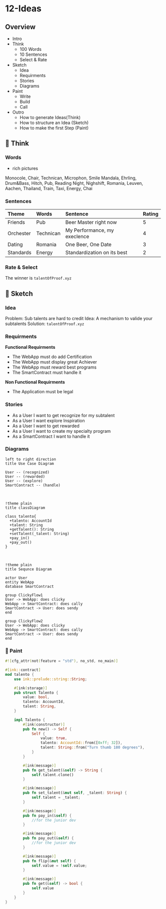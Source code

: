 # 12-Ideas

## Overview

- Intro
- Think
  - 100 Words
  - 10 Sentences
  - Select & Rate
- Sketch
  - Idea
  - Requirments
  - Stories
  - Diagrams
- Paint
  - Write
  - Build
  - Call
- Outro
  - How to generate Ideas(Think)
  - How to structure an Idea (Sketch)
  - How to make the first Step (Paint)
  

## :brain: Think

### Words
- rich pictures

Monocole, Chair, Technican, Microphon, Smile
Mandala, Ehrling, Drum&Bass, Hitch, Pub,
Reading Night, Nighshift, Romania, Leuven, Aachen,
Thailand, Train, Taxi, Energy, Chai

### Sentences

| Theme     | Words     | Sentence                     | Rating |
|:--------- |:--------- |:---------------------------- |:------ |
| Friends   | Pub       | Beer Master right now        | 5      |
| Orchester | Technican | My Performance, my execlence | 4      |
| Dating    | Romania   | One Beer, One Date           | 3      |
| Standards | Energy    | Standardization on its best  | 2      |

### Rate & Select

The winner is `talentOfProof.xyz`

## :pencil: Sketch

### Idea

Problem:  Sub talents are hard to credit
Idea: A mechanism to valide your subtalents
Solution: `talentOfProof.xyz`

### Requirments

**Functional Requirments**
- The WebApp must do add Certification
- The WebApp must display great Achiever
- The WebApp must reward best programs
- The SmartContract must handle it

**Non Functional Requirments**
- The Application must be legal

### Stories

- As a User I want to get recognize for my subtalent
- As a User I want explore Inspiration
- As a User I want to get rewarded
- As a User I want to create my specialty program
- As a SmartContract I want to handle it

### Diagrams

```plantuml
left to right direction
title Use Case Diagram

User -- (recognized)
User -- (rewarded)
User -- (explore)
SmartContract -- (handle)

```

</br>

```plantuml
!theme plain
title classDiagram

class talento{
  +talento: AccountId
  +talent: String
  +getTalent(): String
  +setTalent(_talent: String)
  +pay_in()
  +pay_out()
}
```

</br>

```plantuml
!theme plain
title Sequnce Diagram

actor User
entity WebApp
database SmartContract

group ClickyFlow1
User -> WebApp: does clicky
WebApp -> SmartContract: does cally
SmartContract -> User: does sendy
end

group ClickyFlow2
User -> WebApp: does clicky
WebApp -> SmartContract: does cally
SmartContract -> User: does sendy
end

```

### :art: Paint

```rust
#![cfg_attr(not(feature = "std"), no_std, no_main)]

#[ink::contract]
mod talento {
    use ink::prelude::string::String;

    #[ink(storage)]
    pub struct Talento {
        value: bool,
        talento: AccountId,
        talent: String,
    }

    impl Talento {
        #[ink(constructor)]
        pub fn new() -> Self {
            Self {
                value: true,
                talento: AccountId::from([0xff; 32]),
                talent: String::from("Turn thumb 180 degrees"),
            }
        }

        #[ink(message)]
        pub fn get_talent(&self) -> String {
            self.talent.clone()
        }

        #[ink(message)]
        pub fn set_talent(&mut self, _talent: String) {
            self.talent = _talent;
        }

        #[ink(message)]
        pub fn pay_in(&self) {
            //for the junior dev
        }

        #[ink(message)]
        pub fn pay_out(&self) {
            //for the junior dev
        }

        #[ink(message)]
        pub fn flip(&mut self) {
            self.value = !self.value;
        }

        #[ink(message)]
        pub fn get(&self) -> bool {
            self.value
        }
    }
}
```





